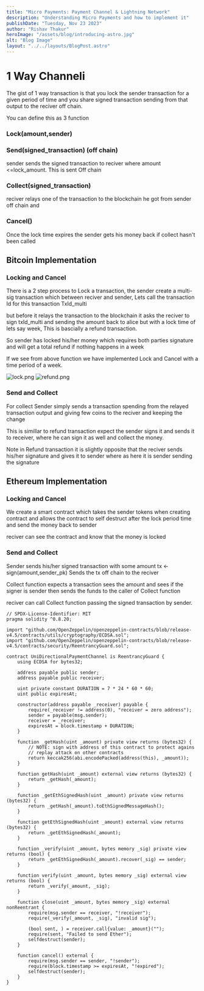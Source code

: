```yaml
---
title: "Micro Payments: Payment Channel & Lightning Network"
description: "Understanding Micro Payments and how to implement it"
publishDate: "Tuesday, Nov 23 2023"
author: "Rishav Thakur"
heroImage: "/assets/blog/introducing-astro.jpg"
alt: "Blog Image"
layout: "../../layouts/BlogPost.astro"
---
```



# 1 Way Channeli
The gist of 1 way transaction is that you lock the sender transaction for a given period of time and you share signed transaction sending from that output to the reciver off chain.

You can define this as 3 function 

### Lock(amount,sender) 

### Send(signed_transaction) (off chain)
sender sends the signed transaction to reciver where amount <=lock_amount. This is sent Off chain

### Collect(signed_transaction) 
reciver relays one of the transaction to the blockchain he got from sender off chain and 


### Cancel()
Once the lock time expires the sender gets his money back if collect hasn't been called  


## Bitcoin Implementation

### Locking and Cancel
There is a 2 step process to Lock a transaction, the sender create a multi-sig transaction which between reciver and sender,
Lets call the transaction Id for this transaction TxId_multi

but before it relays the transaction to the blockchain it asks the reciver to sign txId_multi and sending the amount back to alice but with a lock time of lets say week, This is bascially a refund transaction.

So sender has locked his/her money which requires both parties signature and will get a total refund if nothing happens in a week

If we see from above function we have implemented Lock and Cancel with a time period of a week. 


![lock.png](/assets/blog/micro-payments/lock.png)
![refund.png](/assets/blog/micro-payments/refund.png)

### Send and Collect
For collect Sender simply sends a transaction spending from the relayed transaction output and giving few coins to the reciver and keeping the change 

This is simillar to refund transaction expect the sender signs it and sends it to receiver, where he can sign it as well and collect the money. 


Note in Refund transaction it is slightly opposite that the reciver sends his/her signature and gives it to sender where as here it is sender sending the signature


## Ethereum Implementation

### Locking and Cancel 
We create a smart contract which takes the sender tokens when creating contract and allows the contract to self destruct after the lock period time and send the money back to sender 

reciver can see the contract and know that the money is locked

### Send and Collect 
Sender sends his/her signed transaction with some amount tx <- sign(amount,sender_pk)
Sends the tx off chain to the reciver

Collect function expects a transaction sees the amount and sees if the signer is sender then sends the funds to the caller of Collect function 

reciver can call Collect function passing the signed transaction by sender.

```
// SPDX-License-Identifier: MIT
pragma solidity ^0.8.20;

import "github.com/OpenZeppelin/openzeppelin-contracts/blob/release-v4.5/contracts/utils/cryptography/ECDSA.sol";
import "github.com/OpenZeppelin/openzeppelin-contracts/blob/release-v4.5/contracts/security/ReentrancyGuard.sol";

contract UniDirectionalPaymentChannel is ReentrancyGuard {
    using ECDSA for bytes32;

    address payable public sender;
    address payable public receiver;

    uint private constant DURATION = 7 * 24 * 60 * 60;
    uint public expiresAt;

    constructor(address payable _receiver) payable {
        require(_receiver != address(0), "receiver = zero address");
        sender = payable(msg.sender);
        receiver = _receiver;
        expiresAt = block.timestamp + DURATION;
    }

    function _getHash(uint _amount) private view returns (bytes32) {
        // NOTE: sign with address of this contract to protect agains
        // replay attack on other contracts
        return keccak256(abi.encodePacked(address(this), _amount));
    }

    function getHash(uint _amount) external view returns (bytes32) {
        return _getHash(_amount);
    }

    function _getEthSignedHash(uint _amount) private view returns (bytes32) {
        return _getHash(_amount).toEthSignedMessageHash();
    }

    function getEthSignedHash(uint _amount) external view returns (bytes32) {
        return _getEthSignedHash(_amount);
    }

    function _verify(uint _amount, bytes memory _sig) private view returns (bool) {
        return _getEthSignedHash(_amount).recover(_sig) == sender;
    }

    function verify(uint _amount, bytes memory _sig) external view returns (bool) {
        return _verify(_amount, _sig);
    }

    function close(uint _amount, bytes memory _sig) external nonReentrant {
        require(msg.sender == receiver, "!receiver");
        require(_verify(_amount, _sig), "invalid sig");

        (bool sent, ) = receiver.call{value: _amount}("");
        require(sent, "Failed to send Ether");
        selfdestruct(sender);
    }

    function cancel() external {
        require(msg.sender == sender, "!sender");
        require(block.timestamp >= expiresAt, "!expired");
        selfdestruct(sender);
    }
}


```


